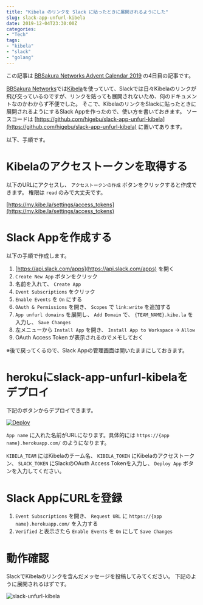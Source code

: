 ```yaml
---
title: "Kibela のリンクを Slack に貼ったときに展開されるようにした"
slug: slack-app-unfurl-kibela
date: 2019-12-04T23:30:00Z
categories: 
- "Tech"
tags: 
- "kibela"
- "slack"
- "golang"
---
```


この記事は [BBSakura Networks Advent Calendar 2019](https://adventar.org/calendars/4517) の4日目の記事です。

[BBSakura Networks](https://www.bbsakura.net/)では[Kibela](https://kibe.la/ja)を使っていて、Slackでは日々Kibelaのリンクが飛び交っているのですが、リンクを貼っても展開されないため、何のドキュメントなのかわからず不便でした。
そこで、KibelaのリンクをSlackに貼ったときに展開されるようにするSlack Appを作ったので、使い方を書いておきます。
ソースコードは [https://github.com/higebu/slack-app-unfurl-kibela](https://github.com/higebu/slack-app-unfurl-kibela) に置いてあります。
<!-- PELICAN_END_SUMMARY -->

以下、手順です。

# Kibelaのアクセストークンを取得する

以下のURLにアクセスし、 `アクセストークンの作成` ボタンをクリックすると作成できます。
権限は `read` のみで大丈夫です。

[https://my.kibe.la/settings/access_tokens](https://my.kibe.la/settings/access_tokens)

# Slack Appを作成する

以下の手順で作成します。

1. [https://api.slack.com/apps](https://api.slack.com/apps) を開く
2. `Create New App` ボタンをクリック
3. 名前を入れて、 `Create App`
4. `Event Subscriptions` をクリック
5. `Enable Events` を `On` にする
6. `OAuth & Permissions` を開き、 `Scopes` で `link:write` を追加する
7. `App unfurl domains` を展開し、 `Add Domain` で、 `{TEAM_NAME}.kibe.la` を入力し、 `Save Changes`
8. 左メニューから `Install App` を開き、 `Install App to Workspace` -> `Allow`
9. OAuth Access Token が表示されるのでメモしておく

※後で戻ってくるので、Slack Appの管理画面は開いたままにしておきます。

# herokuにslack-app-unfurl-kibelaをデプロイ

下記のボタンからデプロイできます。

[![Deploy](https://www.herokucdn.com/deploy/button.svg)](https://heroku.com/deploy/?template=https://github.com/higebu/slack-app-unfurl-kibela)

`App name` に入れた名前がURLになります。具体的には `https://{app name}.herokuapp.com/` のようになります。

`KIBELA_TEAM` にはKibelaのチーム名、 `KIBELA_TOKEN` にKibelaのアクセストークン、 `SLACK_TOKEN` にSlackのOAuth Access Tokenを入力し、 `Deploy App` ボタンを入力してください。

# Slack AppにURLを登録

1. `Event Subscriptions` を開き、 `Request URL` に `https://{app name}.herokuapp.com/` を入力する
2. `Verified` と表示さたら `Enable Events` を `On` にして `Save Changes`

# 動作確認

SlackでKibelaのリンクを含んだメッセージを投稿してみてください。
下記のように展開されるはずです。

![slack-unfurl-kibela](/images/20191204-slack-unfurl-kibela.png)
